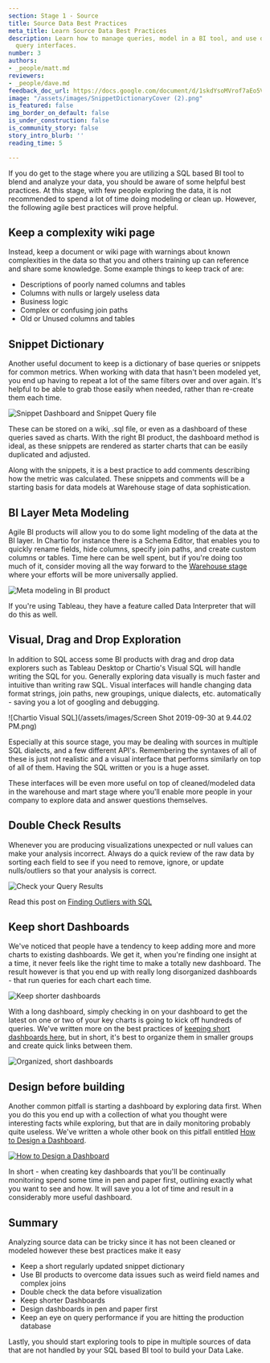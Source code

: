 ```yaml
---
section: Stage 1 - Source
title: Source Data Best Practices
meta_title: Learn Source Data Best Practices
description: Learn how to manage queries, model in a BI tool, and use drag and drop
  query interfaces.
number: 3
authors:
- _people/matt.md
reviewers:
- _people/dave.md
feedback_doc_url: https://docs.google.com/document/d/1skdYsoMVrof7aEo5VsqhpFtC7SwnJC9foTA-2peSx4o/edit?usp=sharing
image: "/assets/images/SnippetDictionaryCover (2).png"
is_featured: false
img_border_on_default: false
is_under_construction: false
is_community_story: false
story_intro_blurb: ''
reading_time: 5

---
```

If you do get to the stage where you are utilizing a SQL based BI tool to blend and analyze your data, you should be aware of some helpful best practices. At this stage, with few people exploring the data, it is not recommended to spend a lot of time doing modeling or clean up. However, the following agile best practices will prove helpful.

## Keep a complexity wiki page

Instead, keep a document or wiki page with warnings about known complexities in the data so that you and others training up can reference and share some knowledge.  Some example things to keep track of are:

* Descriptions of poorly named columns and tables
* Columns with nulls or largely useless data
* Business logic
* Complex or confusing join paths
* Old or Unused columns and tables

<!--- TODO: It would be great to link to an example/template of this doc --->

## Snippet Dictionary

Another useful document to keep is a dictionary of base queries or snippets for common metrics.  When working with data that hasn't been modeled yet, you end up having to repeat a lot of the same filters over and over again.  It's helpful to be able to grab those easily when needed, rather than re-create them each time.  

![Snippet Dashboard and Snippet Query file](/assets/images/SnippetDictionary.png "Snippet Dictionary")

These can be stored on a wiki, .sql file, or even as a dashboard of these queries saved as charts.  With the right BI product, the dashboard method is ideal, as these snippets are rendered as starter charts that can be easily duplicated and adjusted.  

Along with the snippets, it is a best practice to add comments describing how the metric was calculated. These snippets and comments will be a starting basis for data models at Warehouse stage of data sophistication.

## BI Layer Meta Modeling

Agile BI products will allow you to do some light modeling of the data at the BI layer.  In Chartio for instance there is a Schema Editor, that enables you to quickly rename fields, hide columns, specify join paths, and create custom columns or tables. Time here can be well spent, but if you're doing too much of it, consider moving all the way forward to the [Warehouse stage](/data-governance/why-build-a-data-warehouse/) where your efforts will be more universally applied.   

![Meta modeling in BI product](/assets/images/BILayerMetaModeling.png "BI Layer Modeling")

If you're using Tableau, they have a feature called Data Interpreter that will do this as well.  

<!--- TODO: Matt, maybe explain a bit more on Tableau? --->

## Visual, Drag and Drop Exploration

In addition to SQL access some BI products with drag and drop data explorers such as Tableau Desktop or Chartio's Visual SQL will handle writing the SQL for you.  Generally exploring data visually is much faster and intuitive than writing raw SQL.  Visual interfaces will handle changing data format strings, join paths, new groupings, unique dialects, etc. automatically - saving you a lot of googling and debugging.

![Chartio Visual SQL](/assets/images/Screen Shot 2019-09-30 at 9.44.02 PM.png)

Especially at this source stage, you may be dealing with sources in multiple SQL dialects, and a few different API's.  Remembering the syntaxes of all of these is just not realistic and a visual interface that performs similarly on top of all of them.  Having the SQL written or you is a huge asset.  

These interfaces will be even more useful on top of cleaned/modeled data in the warehouse and mart stage where you'll enable more people in your company to explore data and answer questions themselves.

<!--- TODO: Matt, maybe explain a bit more on Tableau? --->

## Double Check Results

Whenever you are producing visualizations unexpected or null values can make your analysis incorrect. Always do a quick review of the raw data by sorting each field to see if you need to remove, ignore, or update nulls/outliers so that your analysis is correct.

![Check your Query Results](/assets/images/DoubleCheckQueryData.png "Double Check Data")

Read this post on [Finding Outliers with SQL](https://dataschool.com/how-to-teach-people-sql/how-to-find-outliers-with-sql/)

## Keep short Dashboards

We've noticed that people have a tendency to keep adding more and more charts to existing dashboards.  We get it, when you're finding one insight at a time, it never feels like the right time to make a totally new dashboard.  The result however is that you end up with really long disorganized dashboards - that run queries for each chart each time.  

![Keep shorter dashboards](https://chartio.com/images/blog/best-practice:-keep-shorter-dashboards/image-asset.jpeg)

With a long dashboard, simply checking in on your dashboard to get the latest on one or two of your key charts is going to kick off hundreds of queries.  We've written more on the best practices of [keeping short dashboards here](https://chartio.com/blog/best-practice-keep-shorter-dashboards/), but in short, it's best to organize them in smaller groups and create quick links between them.

![Organized, short dashboards](https://chartio.com/images/blog/best-practice:-keep-shorter-dashboards/best-practice:-keep-shorter-dashboards-0.png)


## Design before building

Another common pitfall is starting a dashboard by exploring data first.  When you do this you end up with a collection of what you thought were interesting facts while exploring, but that are in daily monitoring probably quite useless.   We've written a whole other book on this pitfall entitled [How to Design a Dashboard](/how-to-design-a-dashboard/).

[![How to Design a Dashboard](https://dataschool.com/assets/images/book-covers/how-to-design-a-dashboard.png)](/how-to-design-a-dashboard/)

In short - when creating key dashboards that you'll be continually monitoring spend some time in pen and paper first, outlining exactly what you want to see and how.  It will save you a lot of time and result in a considerably more useful dashboard.

## Summary

Analyzing source data can be tricky since it has not been cleaned or modeled however these best practices make it easy

* Keep a short regularly updated snippet dictionary
* Use BI products to overcome data issues such as weird field names and complex joins
* Double check the data before visualization
* Keep shorter Dashboards
* Design dashboards in pen and paper first
* Keep an eye on query performance if you are hitting the production database

Lastly, you should start exploring tools to pipe in multiple sources of data that are not handled by your SQL based BI tool to build your Data Lake.
